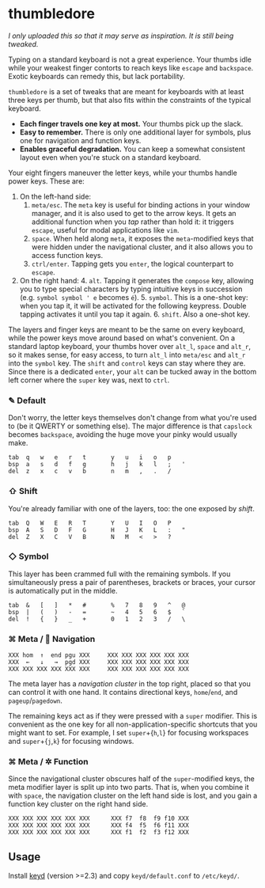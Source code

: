 # thumbledore

*I only uploaded this so that it may serve as inspiration. It is still being 
tweaked.*

Typing on a standard keyboard is not a great experience. Your thumbs 
idle while your weakest finger contorts to reach keys like `escape` and 
`backspace`. Exotic keyboards can remedy this, but lack portability.

`thumbledore` is a set of tweaks that are meant for keyboards with at 
least three keys per thumb, but that also fits within the constraints of 
the typical keyboard.

-   **Each finger travels one key at most.** Your thumbs pick up the slack.
-   **Easy to remember.** There is only one additional layer for 
    symbols, plus one for navigation and function keys.
-   **Enables graceful degradation.** You can keep a somewhat consistent 
    layout even when you're stuck on a standard keyboard.

Your eight fingers maneuver the letter keys, while your thumbs handle 
power keys. These are:

1.  On the left-hand side:
    1.  `meta/esc`. The `meta` key is useful for binding actions in your 
        window manager, and it is also used to get to the arrow keys. It 
        gets an additional function when you *tap* rather than hold it: 
        it triggers `escape`, useful for modal applications like `vim`.
    2.  `space`. When held along `meta`, it exposes the `meta`-modified 
        keys that were hidden under the navigational cluster, and it 
        also allows you to access function keys.
    3.  `ctrl/enter`. Tapping gets you `enter`, the logical counterpart 
        to `escape`.
2.  On the right hand:
    4.  `alt`. Tapping it generates the `compose` key, allowing you to 
        type special characters by typing intuitive keys in succession 
        (e.g. `symbol symbol ' e` becomes `é`).
    5.  `symbol`. This is a one-shot key: when you tap it, it will be 
        activated for the following keypress. Double tapping activates 
        it until you tap it again.
    6.  `shift`. Also a one-shot key.

The layers and finger keys are meant to be the same on every keyboard, 
while the power keys move around based on what's convenient. On a 
standard laptop keyboard, your thumbs hover over `alt_l`, `space` and 
`alt_r`, so it makes sense, for easy access, to turn `alt_l` into 
`meta/esc` and `alt_r` into the `symbol` key. The `shift` and `control` 
keys can stay where they are. Since there is a dedicated `enter`, your 
`alt` can be tucked away in the bottom left corner where the `super` key 
was, next to `ctrl`.


### ✎ Default

Don't worry, the letter keys themselves don't change from what you're 
used to (be it QWERTY or something else). The major difference is that 
`capslock` becomes `backspace`, avoiding the huge move your pinky would 
usually make.

    tab  q   w   e   r   t       y   u   i   o   p
    bsp  a   s   d   f   g       h   j   k   l   ;   '
    del  z   x   c   v   b       n   m   ,   .   /


### ⇧ Shift

You're already familiar with one of the layers, too: the one exposed by 
*shift*.

    tab  Q   W   E   R   T       Y   U   I   O   P
    bsp  A   S   D   F   G       H   J   K   L   :   "
    del  Z   X   C   V   B       N   M   <   >   ?


### ◇ Symbol

This layer has been crammed full with the remaining symbols. If you 
simultaneously press a pair of parentheses, brackets or braces, your 
cursor is automatically put in the middle.

    tab  &   [   ]   *   #       %   7   8   9   ^   @
    bsp  |   (   )   -   =       ~   4   5   6   $   `
    del  !   {   }   _   +       0   1   2   3   /   \

### ⌘ Meta / 🧭 Navigation


    XXX hom  ↑  end pgu XXX     XXX XXX XXX XXX XXX XXX
    XXX  ←   ↓   →  pgd XXX     XXX XXX XXX XXX XXX XXX
    XXX XXX XXX XXX XXX XXX     XXX XXX XXX XXX XXX XXX

The meta layer  has a *navigation cluster* in the top right, placed so 
that you can control it with one hand. It contains directional keys, 
`home`/`end`, and `pageup`/`pagedown`.

The remaining keys act as if they were pressed with a `super` modifier. 
This is convenient as the one key for all non-application-specific 
shortcuts that you might want to set. For example, I set 
`super`+{`h`,`l`} for focusing workspaces and `super`+{`j`,`k`} for 
focusing windows.


### ⌘ Meta / ✲ Function

Since the navigational cluster obscures half of the `super`-modified 
keys, the meta modifier layer is split up into two parts. That is, when 
you combine it with `space`, the navigation cluster on the left hand 
side is lost, and you gain a function key cluster on the right hand 
side.

    XXX XXX XXX XXX XXX XXX      XXX f7  f8  f9 f10 XXX
    XXX XXX XXX XXX XXX XXX      XXX f4  f5  f6 f11 XXX
    XXX XXX XXX XXX XXX XXX      XXX f1  f2  f3 f12 XXX


## Usage

Install [keyd](https://github.com/rvaiya/keyd) (version >=2.3) and copy 
`keyd/default.conf` to `/etc/keyd/`.
